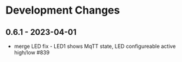 # Development Changes

## 0.6.1 - 2023-04-01
* merge LED fix - LED1 shows MqTT state, LED configureable active high/low #839
